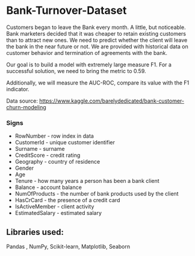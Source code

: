 # Bank-Turnover-Dataset
Customers began to leave the Bank every month. A little, but noticeable. Bank marketers decided that it was cheaper to retain existing customers than to attract new ones. We need to predict whether the client will leave the bank in the near future or not. We are provided with historical data on customer behavior and termination of agreements with the bank.

Our goal is to build a model with extremely large measure F1. For a successful solution, we need to bring the metric to 0.59.

Additionally, we will measure the AUC-ROC, compare its value with the F1 indicator.

Data source: https://www.kaggle.com/barelydedicated/bank-customer-churn-modeling

### Signs
- RowNumber - row index in data
- CustomerId - unique customer identifier
- Surname - surname
- CreditScore - credit rating
- Geography - country of residence
- Gender
- Age
- Tenure - how many years a person has been a bank client
- Balance - account balance
- NumOfProducts - the number of bank products used by the client
- HasCrCard - the presence of a credit card
- IsActiveMember - client activity
- EstimatedSalary - estimated salary

## Libraries used:
Pandas , NumPy, Scikit-learn, Matplotlib, Seaborn
